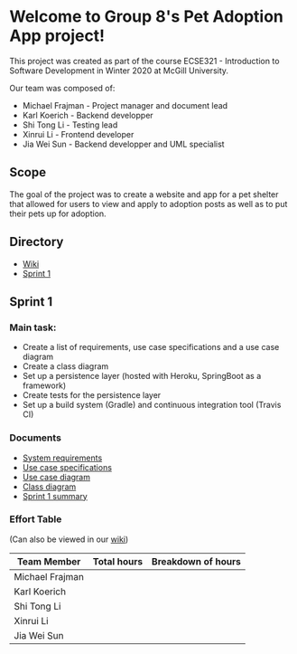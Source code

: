 # Welcome to Group 8's Pet Adoption App project!
This project was created as part of the course ECSE321 - Introduction to Software Development in Winter 2020 at McGill University.

Our team was composed of:
* Michael Frajman - Project manager and document lead
* Karl Koerich - Backend developper
* Shi Tong Li - Testing lead
* Xinrui Li - Frontend developer
* Jia Wei Sun - Backend developper and UML specialist

## Scope
The goal of the project was to create a website and app for a pet shelter that allowed for users to view and apply to adoption posts as well as to put their pets up for adoption. 

## Directory
* [Wiki](https://github.com/McGill-ECSE321-Winter2020/project-group-08/wiki)
* [Sprint 1](#sprint-1)

## Sprint 1
### Main task:
* Create a list of requirements, use case specifications and a use case diagram
* Create a class diagram
* Set up a persistence layer (hosted with Heroku, SpringBoot as a framework)
* Create tests for the persistence layer
* Set up a build system (Gradle) and continuous integration tool (Travis CI)

### Documents
* [System requirements](https://github.com/McGill-ECSE321-Winter2020/project-group-08/wiki/System-Requirements)
* [Use case specifications](https://github.com/McGill-ECSE321-Winter2020/project-group-08/wiki/Use-Case-Specifications)
* [Use case diagram](https://github.com/McGill-ECSE321-Winter2020/project-group-08/wiki/Use-Case-Diagram)
* [Class diagram](https://github.com/McGill-ECSE321-Winter2020/project-group-08/wiki/Class-Diagram)
* [Sprint 1 summary](https://github.com/McGill-ECSE321-Winter2020/project-group-08/wiki/Report-Sprint-1)

### Effort Table
(Can also be viewed in our [wiki](https://github.com/McGill-ECSE321-Winter2020/project-group-08/wiki/Effort-Table-1))

|Team Member|Total hours|Breakdown of hours|
|-----------|-----------|------------------|
|Michael Frajman|  |  |
|Karl Koerich|  |  |
|Shi Tong Li|  |  |
|Xinrui Li|  |  |
|Jia Wei Sun|  |  |
